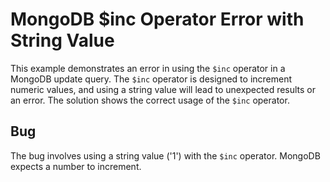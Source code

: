 # MongoDB $inc Operator Error with String Value

This example demonstrates an error in using the `$inc` operator in a MongoDB update query. The `$inc` operator is designed to increment numeric values, and using a string value will lead to unexpected results or an error. The solution shows the correct usage of the `$inc` operator.

## Bug
The bug involves using a string value ('1') with the `$inc` operator.  MongoDB expects a number to increment. 